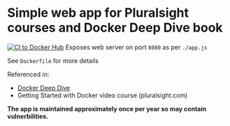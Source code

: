 # Simple web app for Pluralsight courses and Docker Deep Dive book
[![CI to Docker Hub](https://github.com/Mariet-Git/pswed/actions/workflows/main.yml/badge.svg)](https://github.com/Mariet-Git/pswed/actions/workflows/main.yml)
Exposes web server on port `8080` as per `./app.js`

See `Dockerfile` for more details

Referenced in:
- [Docker Deep Dive](https://www.amazon.com/Docker-Deep-Dive-Nigel-Poulton/dp/1521822808/ref=tmm_pap_swatch_0?_encoding=UTF8&qid=&sr=) 
- Getting Started with Docker video course (pluralsight.com)

**The app is maintained approximately once per year so may contain vulnerbilities.**

